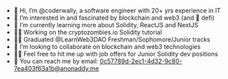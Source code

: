 - 👋 Hi, I’m @coderwally, a software engineer with 20+ yrs experience in IT
- 👀 I’m interested in and fascinated by blockchain and web3 (and 💜 defi)
- 🌱 I’m currently learning more about Solidity, ReactJS and NextJS
- 👷‍♂️ Working on the cryptozombies.io Solidity tutorial
- 👨‍🎓 Graduated @LearnWeb3DAO Freshman/Sophomore/Junior tracks
- 💞️ I’m looking to collaborate on blockchain and web3 technologies
- 👨‍💼 Feel free to hit me up with job offers for Junior Solidity dev positions
- 📧 You can reach me by email: 0c57789d-2ec1-4d32-9c80-7ea403f63a1b@anonaddy.me

<!---
coderwally/coderwally is a ✨ special ✨ repository because its `README.md` (this file) appears on your GitHub profile.
You can click the Preview link to take a look at your changes.
--->

